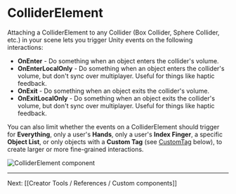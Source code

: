 # ColliderElement

Attaching a ColliderElement to any Collider (Box Collider, Sphere Collider, etc.) in your scene lets you trigger Unity events
on the following interactions:

* **OnEnter** - Do something when an object enters the collider's volume.
* **OnEnterLocalOnly** - Do something when an object enters the collider's volume, but don't sync over multiplayer. Useful for things like haptic feedback.
* **OnExit** - Do something when an object exits the collider's volume.
* **OnExitLocalOnly** - Do something when an object exits the collider's volume, but don't sync over multiplayer. Useful for things like haptic feedback.

You can also limit whether the events on a ColliderElement should trigger for **Everything**, only a user's **Hands**,
only a user's **Index Finger**, a specific **Object List**, or only objects with a **Custom Tag** (see [CustomTag](#customtag) below), to create larger or more fine-grained interactions.

![ColliderElement component](https://www.flipsidexr.com/files/docs/screenshots/collider-element.png)

---

Next: [[Creator Tools / References / Custom components]]
